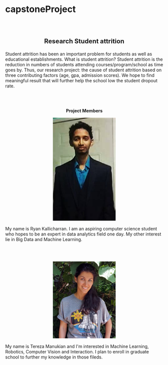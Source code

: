 <h1> capstoneProject</h1>
<br></br>
<p align ="center"  style="font-size:20px"><b>Research Student attrition</b></p>
<p align="left">
    Student attrition has been an important problem for students as well as educational establishments. What is student attrition? Student attrition is the reduction in numbers of students attending courses/program/school as time goes by. Thus, our research project: the cause of student attrition based on three contributing factors (age, gpa, admission scores). We hope to find meaningful result that will further help the school low the student dropout rate.
</p>


<br></br>
<p align = "center"><b>Project Members</b> </p>

<p align="center">
    <img src="https://github.com/ryankall/capstoneProject/blob/master/file_thumb.jpg" width="200"/>
</p>

<p>
    My name is Ryan Kallicharran. I am an aspiring 
    computer science student who hopes to be an 
    expert in data analytics field one day. My other 
    interest lie in Big Data and Machine Learning. 
</p>
<br></br>
<p align="center">
    <img src="https://github.com/ryankall/capstoneProject/blob/master/13517396_10208688713008784_1369964135096604961_o.jpg" width="200/">
</p>

<p>
My name is Tereza Manukian and I'm interested in Machine Learning,
Robotics, Computer Vision and Interaction. 
I plan to enroll in graduate school 
to further my knowledge in those fileds. 
</p>
